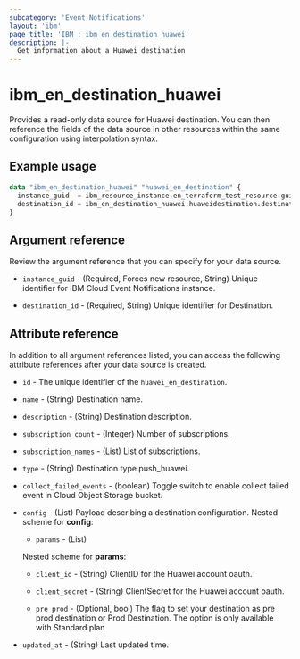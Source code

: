 ```yaml
---
subcategory: 'Event Notifications'
layout: 'ibm'
page_title: 'IBM : ibm_en_destination_huawei'
description: |-
  Get information about a Huawei destination
---
```


# ibm_en_destination_huawei

Provides a read-only data source for Huawei destination. You can then reference the fields of the data source in other resources within the same configuration using interpolation syntax.

## Example usage

```terraform
data "ibm_en_destination_huawei" "huawei_en_destination" {
  instance_guid  = ibm_resource_instance.en_terraform_test_resource.guid
  destination_id = ibm_en_destination_huawei.huaweidestination.destination_id
}
```

## Argument reference

Review the argument reference that you can specify for your data source.

- `instance_guid` - (Required, Forces new resource, String) Unique identifier for IBM Cloud Event Notifications instance.

- `destination_id` - (Required, String) Unique identifier for Destination.

## Attribute reference

In addition to all argument references listed, you can access the following attribute references after your data source is created.

- `id` - The unique identifier of the `huawei_en_destination`.

- `name` - (String) Destination name.

- `description` - (String) Destination description.

- `subscription_count` - (Integer) Number of subscriptions.

- `subscription_names` - (List) List of subscriptions.

- `type` - (String) Destination type push_huawei.

- `collect_failed_events` - (boolean) Toggle switch to enable collect failed event in Cloud Object Storage bucket.

- `config` - (List) Payload describing a destination configuration.
  Nested scheme for **config**:

  - `params` - (List)

  Nested scheme for **params**:

  - `client_id` - (String) ClientID for the Huawei account oauth.

  - `client_secret` - (String) ClientSecret for the Huawei account oauth.

  - `pre_prod` - (Optional, bool) The flag to set your destination as pre prod destination or Prod Destination. The option is only available with Standard plan

- `updated_at` - (String) Last updated time.
